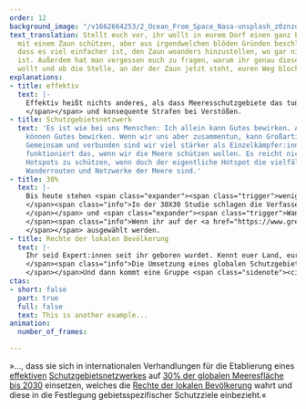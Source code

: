 ```yaml
---
order: 12
background_image: "/v1662664253/2_Ocean_From_Space_Nasa-unsplash_z0znzq_f7vio7.jpg"
text_translation: Stellt euch vor, ihr wollt in eurem Dorf einen ganz besonderen Apfelbaum
  mit einem Zaun schützen, aber aus irgendwelchen blöden Gründen beschließt das Bauamt,
  dass es viel einfacher ist, den Zaun woanders hinzustellen, wo gar nichts zu schützen
  ist. Außerdem hat man vergessen euch zu fragen, warum ihr genau diesen Baum schützen
  wollt und ob die Stelle, an der der Zaun jetzt steht, euren Weg blockiert.
explanations:
- title: effektiv
  text: |-
    Effektiv heißt nichts anderes, als dass Meeresschutzgebiete das tun können, was sie sollen: Meereslebewesen einen Rückzugsort schaffen, an dem sie sich wirklich erholen können. Dazu braucht es dreierlei: eine <span class="expander"><span class="trigger">ganzheitliche Gebietsplanung </span><span class="info">Zwei Beispiele: 1. Ein Schutzgebiet sollte groß genug sein, um wirksam zu schützen. 2. Zwischen Schutzgebieten müssen Wanderkorridore eingerichtet werden. </span></span>, <span class="expander"><span class="trigger">strikte Kontrollen </span><span class="info">sodass z. B. illegaler Fischerei nicht Tor und Tür offengelassen werden
    </span></span> und konsequente Strafen bei Verstößen.
- title: Schutzgebietsnetzwerk
  text: 'Es ist wie bei uns Menschen: Ich allein kann Gutes bewirken. Auch andere
    können Gutes bewirken. Wenn wir uns aber zusammentun, kann Großartiges entstehen.
    Gemeinsam und verbunden sind wir viel stärker als Einzelkämpfer:innen. Genauso
    funktioniert das, wenn wir die Meere schützen wollen. Es reicht nicht, spezifische
    Hotspots zu schützen, wenn doch der eigentliche Hotspot die vielfältigen Verbindungen,
    Wanderrouten und Netzwerke der Meere sind.'
- title: 30%
  text: |-
    Bis heute stehen <span class="expander"><span class="trigger">weniger als 3% aller Meere unter Schutz. </span><span class="info">Wenn man das überhaupt Schutz nennen kann.</span></span> Umweltverbände fordern deswegen <span class="sidenote"><cite class="icon-link_external"><a href="https://www.greenpeaceoceanblueprint.org/de/" target="_blank" rel="noopener">Interaktive Weltkarte von Greenpeace zum 30X30-Szenario</a></cite><span style="font-style:italic;">Thirty by Thirty</span></span>: das heißt, dass bis 2030 nicht nur <span class="sidenote"><cite class="icon-link_external"><a href="https://www.greenpeaceoceanblueprint.org/pdfDocs/Greenpeace_30x30_Blueprint_Report_web.pdf" target="_blank" rel="noopener">Studie: “30X30 A Blueprint For Ocean Protection: How we can protect 30% of our oceans by 2030” der University of Oxford, University of York und Greenpeace</a></cite><span>30%</span></span> aller Meere unter einen wirksamen Schutz gestellt, sondern dafür auch die <span class="expander"><span class="trigger">richtigen Gebiete
    </span><span class="info">In der 30X30 Studie schlagen die Verfasser:innen vor, <a href="https://www.iucn.org/crossroads-blog/202108/we-need-protect-and-conserve-30-planet-it-has-be-right-30" target="_blank">Key Biodiversity Areas (KBAs)</a> - also Gebiete mit besonders großer oder außergewöhnlicher Biodiversität - in den Fokus zu stellen, wenn es um die Festlegung der zu schützenden 30% geht.
    </span></span> und <span class="expander"><span class="trigger">Wanderkorridore
    </span><span class="info">Wenn ihr auf der <a href="https://www.greenpeaceoceanblueprint.org/de/" target="_blank">Karte</a> das 30% Szenario anklickt, werden euch nicht 30, sondern 41,8% geschützte Fläche angezeigt. Das liegt daran, dass hier wirklich alle Faktoren (conservation features) einbezogen werden, die zur Erhaltung der dort vorkommenden Arten beitragen; einschließlich Wanderkorridore. Denn wie soll ein Tier vor menschlichem Eingreifen geschützt sein, wenn der Weg zwischen seinen Lebensräumen nicht geschützt ist?
    </span></span> ausgewählt werden.
- title: Rechte der lokalen Bevölkerung
  text: |-
    Ihr seid Expert:innen seit ihr geboren wurdet. Kennt euer Land, eure Küste, euer Meer in- und auswendig. Lebt mit und von der Natur. <span class="expander"><span class="trigger">Wisst, was es braucht, damit euer Zuhause in Zukunft so lebendig sein kann, wie es in eurer Kindheit war.
    </span><span class="info">Die Umsetzung eines globalen Schutzgebietsnetzwerks kann nur gelingen, wenn lokale Bevölkerungsgruppen teilhaben und mitbestimmen dürfen.
    </span></span>Und dann kommt eine Gruppe <span class="sidenote"><cite class="icon-image"><a href="IMG_URL_HIER" target="_blank" rel="noopener">Cis-Menschen sind Menschen, die sich mit dem in ihrem Geburtsregister eingetragenen Geschlecht identifizieren. Wir haben den Cis-Zusatz eingefügt, weil er daran erinnert, dass seit Jahrhunderten die gleichen Menschen machthabend sind und sich nichts verändern wird, wenn sie es bleiben.</a></cite> <span>weißer Cis-Menschen</span></span>} daher, die sich Politiker:innen nennen und im Concrete Jungle aufgewachsen sind, und entscheidet darüber wie eure Heimat gemanagt wird.
ctas:
- short: false
  part: true
  full: false
  text: This is another example...
animation:
  number_of_frames: 

---
```

»…, dass sie sich in internationalen Verhandlungen für die Etablierung eines [effektiven](# "effektiv") [Schutzgebietsnetzwerkes](# "Schutzgebietsnetzwerk") auf [30% der globalen Meeresfläche bis 2030](# "30%") einsetzen, welches die [Rechte der lokalen Bevölkerung](# "Rechte") wahrt und diese in die Festlegung gebietsspezifischer Schutzziele einbezieht.«